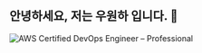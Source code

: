 ## 안녕하세요, 저는 우원하 입니다. 👋
![AWS Certified DevOps Engineer – Professional](https://images.credly.com/size/340x340/images/bd31ef42-d460-493e-8503-39592aaf0458/image.png)

<!--
**vvonha/vvonha** is a ✨ _special_ ✨ repository because its `README.md` (this file) appears on your GitHub profile.

Here are some ideas to get you started:

- 🔭 I’m currently working on ...
- 🌱 I’m currently learning ...
- 👯 I’m looking to collaborate on ...
- 🤔 I’m looking for help with ...
- 💬 Ask me about ...
- 📫 How to reach me: ...
- 😄 Pronouns: ...
- ⚡ Fun fact: ...
-->
